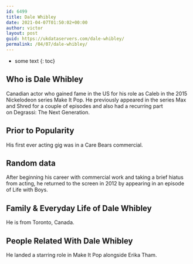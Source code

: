 ```yaml
---
id: 6499
title: Dale Whibley
date: 2021-04-07T01:50:02+00:00
author: victor
layout: post
guid: https://ukdataservers.com/dale-whibley/
permalink: /04/07/dale-whibley/
---
```


* some text
{: toc}


## Who is Dale Whibley



Canadian actor who gained fame in the US for his role as Caleb in the 2015 Nickelodeon series Make It Pop. He previously appeared in the series Max and Shred for a couple of episodes and also had a recurring part on Degrassi: The Next Generation.

                
                
                
## Prior to Popularity



His first ever acting gig was in a Care Bears commercial.

                
                
                
## Random data



After beginning his career with commercial work and taking a brief hiatus from acting, he returned to the screen in 2012 by appearing in an episode of Life with Boys.

                
                
                
## Family & Everyday Life of Dale Whibley



He is from Toronto, Canada.

                
                
                
## People Related With Dale Whibley



He landed a starring role in Make It Pop alongside Erika Tham.

                
              
            
          
          
          